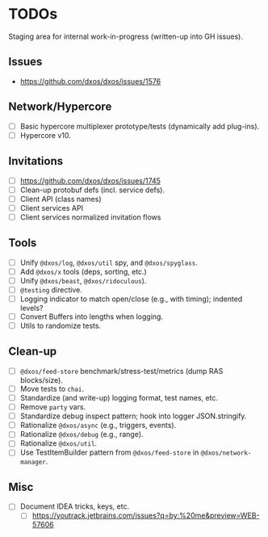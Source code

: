 # TODOs

Staging area for internal work-in-progress (written-up into GH issues).

## Issues

- https://github.com/dxos/dxos/issues/1576

## Network/Hypercore

- [ ] Basic hypercore multiplexer prototype/tests (dynamically add plug-ins).
- [ ] Hypercore v10.

## Invitations

- [ ] https://github.com/dxos/dxos/issues/1745
- [ ] Clean-up protobuf defs (incl. service defs).
- [ ] Client API (class names)
- [ ] Client services API
- [ ] Client services normalized invitation flows

## Tools

- [ ] Unify `@dxos/log`, `@dxos/util` spy, and `@dxos/spyglass`.
- [ ] Add `@dxos/x` tools (deps, sorting, etc.)
- [ ] Unify `@dxos/beast`, `@dxos/ridoculous`).
- [ ] `@testing` directive.
- [ ] Logging indicator to match open/close (e.g., with timing); indented levels?
- [ ] Convert Buffers into lengths when logging.
- [ ] Utils to randomize tests.

## Clean-up

- [ ] `@dxos/feed-store` benchmark/stress-test/metrics (dump RAS blocks/size).
- [ ] Move tests to `chai`.
- [ ] Standardize (and write-up) logging format, test names, etc.
- [ ] Remove `party` vars.
- [ ] Standardize debug inspect pattern; hook into logger JSON.stringify.
- [ ] Rationalize `@dxos/async` (e.g., triggers, events).
- [ ] Rationalize `@dxos/debug` (e.g., range).
- [ ] Rationalize `@dxos/util`.
- [ ] Use TestItemBuilder pattern from `@dxos/feed-store` in `@dxos/network-manager`.

## Misc

- [ ] Document IDEA tricks, keys, etc.
  - [ ] https://youtrack.jetbrains.com/issues?q=by:%20me&preview=WEB-57606
